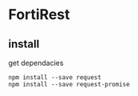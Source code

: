 # FortiRest
## install 
get dependacies  
 
    npm install --save request
    npm install --save request-promise


